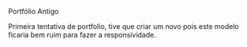  Portfólio Antigo

Primeira tentativa de portfolio, tive que criar um novo pois este modelo ficaria bem ruim para fazer a responsividade.
